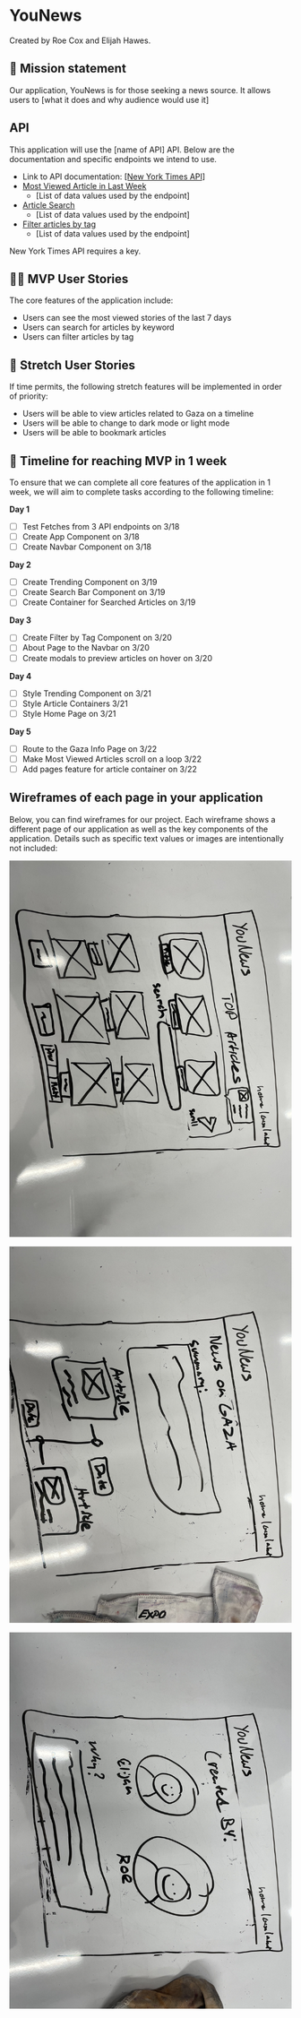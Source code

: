 # YouNews

Created by Roe Cox and Elijah Hawes.

## 🚀 Mission statement

Our application, YouNews is for those seeking a news source. It allows users to [what it does and why audience would use it]

## API

This application will use the [name of API] API. Below are the documentation and specific endpoints we intend to use.

- Link to API documentation: [\[New York Times API\]](https://developer.nytimes.com/apis)
- [Most Viewed Article in Last Week](https://api.nytimes.com/svc/mostpopular/v2/viewed/1.json?api-key=yourkey)
  - [List of data values used by the endpoint]
- [Article Search](/articlesearch.json?q={query}&fq={filter})
  - [List of data values used by the endpoint]
- [Filter articles by tag](http://api.nytimes.com/svc/semantic/v2/concept)
  - [List of data values used by the endpoint]

New York Times API requires a key.

## 👩‍💻 MVP User Stories

The core features of the application include:

* Users can see the most viewed stories of the last 7 days
* Users can search for articles by keyword
* Users can filter articles by tag

## 🤔 Stretch User Stories

If time permits, the following stretch features will be implemented in order of priority:

* Users will be able to view articles related to Gaza on a timeline 
* Users will be able to change to dark mode or light mode 
* Users will be able to bookmark articles

## 📆 Timeline for reaching MVP in 1 week

To ensure that we can complete all core features of the application in 1 week, we will aim to complete tasks according to the following timeline:

**Day 1**
- [ ] Test Fetches from 3 API endpoints on 3/18
- [ ] Create App Component on 3/18
- [ ] Create Navbar Component on 3/18

**Day 2**
- [ ] Create Trending Component on 3/19
- [ ] Create Search Bar Component on 3/19
- [ ] Create Container for Searched Articles on 3/19

**Day 3**
- [ ] Create Filter by Tag Component on 3/20
- [ ] About Page to the Navbar on 3/20
- [ ] Create modals to preview articles on hover on 3/20

**Day 4**
- [ ] Style Trending Component on 3/21
- [ ] Style Article Containers 3/21
- [ ] Style Home Page on 3/21 

**Day 5**
- [ ] Route to the Gaza Info Page on 3/22
- [ ] Make Most Viewed Articles scroll on a loop 3/22
- [ ] Add pages feature for article container on 3/22

## Wireframes of each page in your application

Below, you can find wireframes for our project. Each wireframe shows a different page of our application as well as the key components of the application. Details such as specific text values or images are intentionally not included:

![Wireframe 1](wireframes/73242107837__0D4F86C8-3A8D-4811-8DDB-A9A7297CFDF3.jpg)

![Wireframe 2](wireframes/73242119921__592DC8FD-AFDA-45B2-B847-D5471678203C.jpg)

![Wireframe 3](wireframes/73242130449__5B2C622D-F405-4F8C-BF44-21BB1BCDB1EB.jpg)